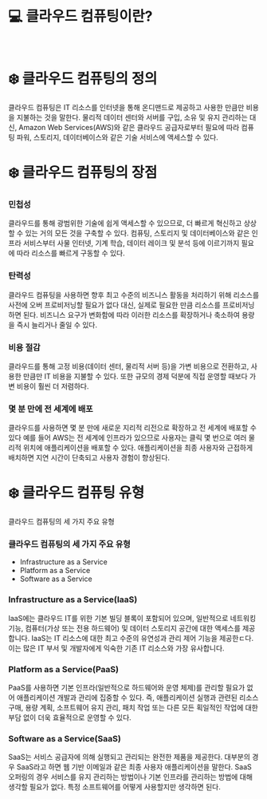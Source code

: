 # 💻 클라우드 컴퓨팅이란?
<br/>

# ❄️ 클라우드 컴퓨팅의 정의

클라우드 컴퓨팅은 IT 리소스를 인터넷을 통해 온디맨드로 제공하고 사용한 만큼만 비용을 지불하는 것을 말한다. 물리적 데이터 센터와 서버를 구입, 소유 및 유지 관리하는 대신, Amazon Web Services(AWS)와 같은 클라우드 공급자로부터 필요에 따라 컴퓨팅 파워, 스토리지, 데이터베이스와 같은 기술 서비스에 액세스할 수 있다.

# ❄️ 클라우드 컴퓨팅의 장점

### **민첩성**

클라우드를 통해 광범위한 기술에 쉽게 액세스할 수 있으므로, 더 빠르게 혁신하고 상상할 수 있는 거의 모든 것을 구축할 수 있다. 컴퓨팅, 스토리지 및 데이터베이스와 같은 인프라 서비스부터 사물 인터넷, 기계 학습, 데이터 레이크 및 분석 등에 이르기까지 필요에 따라 리소스를 빠르게 구동할 수 있다. 

### **탄력성**

클라우드 컴퓨팅을 사용하면 향후 최고 수준의 비즈니스 활동을 처리하기 위해 리소스를 사전에 오버 프로비저닝할 필요가 없다 대신, 실제로 필요한 만큼 리소스를 프로비저닝하면 된다. 비즈니스 요구가 변화함에 따라 이러한 리소스를 확장하거나 축소하여 용량을 즉시 늘리거나 줄일 수 있다.

### **비용 절감**

클라우드를 통해 고정 비용(데이터 센터, 물리적 서버 등)을 가변 비용으로 전환하고, 사용한 만큼만 IT 비용을 지불할 수 있다. 또한 규모의 경제 덕분에 직접 운영할 때보다 가변 비용이 훨씬 더 저렴하다. 

### **몇 분 만에 전 세계에 배포**

클라우드를 사용하면 몇 분 만에 새로운 지리적 리전으로 확장하고 전 세계에 배포할 수 있다 예를 들어 AWS는 전 세계에 인프라가 있으므로 사용자는 클릭 몇 번으로 여러 물리적 위치에 애플리케이션을 배포할 수 있다. 애플리케이션을 최종 사용자와 근접하게 배치하면 지연 시간이 단축되고 사용자 경험이 향상된다. 

# **❄️ 클라우드 컴퓨팅 유형**

클라우드 컴퓨팅의 세 가지 주요 유형

### 클라우드 컴퓨팅의 세 가지 주요 유형

- Infrastructure as a Service
- Platform as a Service
- Software as a Service

### **Infrastructure as a Service(IaaS)**

IaaS에는 클라우드 IT를 위한 기본 빌딩 블록이 포함되어 있으며, 일반적으로 네트워킹 기능, 컴퓨터(가상 또는 전용 하드웨어) 및 데이터 스토리지 공간에 대한 액세스를 제공합니다. IaaS는 IT 리소스에 대한 최고 수준의 유연성과 관리 제어 기능을 제공한ㄷ다. 이는 많은 IT 부서 및 개발자에게 익숙한 기존 IT 리소스와 가장 유사합니다. 

### **Platform as a Service(PaaS)**

PaaS를 사용하면 기본 인프라(일반적으로 하드웨어와 운영 체제)를 관리할 필요가 없어 애플리케이션 개발과 관리에 집중할 수 있다. 즉, 애플리케이션 실행과 관련된 리소스 구매, 용량 계획, 소프트웨어 유지 관리, 패치 작업 또는 다른 모든 획일적인 작업에 대한 부담 없이 더욱 효율적으로 운영할 수 있다. 

### Software as a Service(SaaS)

SaaS는 서비스 공급자에 의해 실행되고 관리되는 완전한 제품을 제공한다. 대부분의 경우 SaaS라고 하면 웹 기반 이메일과 같은 최종 사용자 애플리케이션을 말한다. SaaS 오퍼링의 경우 서비스를 유지 관리하는 방법이나 기본 인프라를 관리하는 방법에 대해 생각할 필요가 없다. 특정 소프트웨어를 어떻게 사용할지만 생각하면 된다.